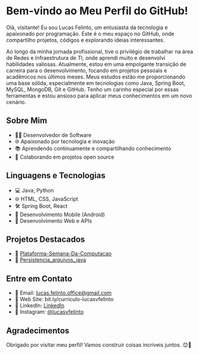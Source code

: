 # Bem-vindo ao Meu Perfil do GitHub!

Olá, visitante! Eu sou Lucas Felinto, um entusiasta da tecnologia e apaixonado por programação. Este é o meu espaço no GitHub, onde compartilho projetos, códigos e explorando ideias interessantes.

Ao longo da minha jornada profissional, tive o privilégio de trabalhar na área de Redes e Infraestrutura de TI, onde aprendi muito e desenvolvi habilidades valiosas.
Atualmente, estou em uma empolgante transição de carreira para o desenvolvimento, focando em projetos pessoais e acadêmicos nos últimos meses.
Meus estudos estão me proporcionando uma base sólida, especialmente em tecnologias como Java, Spring Boot, MySQL, MongoDB, Git e GitHub. Tenho um carinho especial por essas ferramentas e estou ansioso para aplicar meus conhecimentos em um novo cenário.


## Sobre Mim

- 👨‍💻 Desenvolvedor de Software
- 🌐 Apaixonado por tecnologia e inovação
- 📚 Aprendendo continuamente e compartilhando conhecimento
- 🚀 Colaborando em projetos open source

## Linguagens e Tecnologias

- 💻 Java, Python 
- 🌐 HTML, CSS, JavaScript
- 🛠️ Spring Boot, React
- 📱 Desenvolvimento Mobile (Android)
- 🚀 Desenvolvimento Web e APIs

## Projetos Destacados

- 🌟 [Plataforma-Semana-Da-Computacao](https://github.com/rafaelpdemelo/Plataforma-Semana-Da-Computacao/tree/master)
- 🌟 [Persistencia_arquivos_java](https://github.com/lucasvfelinto/Persistencia_arquivos_java)

## Entre em Contato

- 📧 Email: lucas.felinto.office@gmail.com
- 🔗 Web Site: bit.ly/curriculo-lucasvfelinto
- 💼 LinkedIn: [LinkedIn](https://www.linkedin.com/in/lucasvfelinto)
- 📸 Instagram: [@lucasvfelinto](https://twitter.com/lucasvfelinto)

## Agradecimentos

Obrigado por visitar meu perfil! Vamos construir coisas incríveis juntos. 😊🚀


